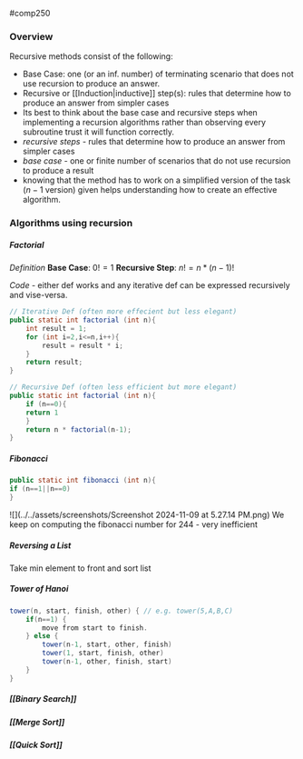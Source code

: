 #comp250 
### Overview
Recursive methods consist of the following:
- Base Case: one (or an inf. number) of terminating scenario that does not use recursion to produce an answer.
- Recursive or [[Induction|inductive]] step(s): rules that determine how to produce an answer from simpler cases
- Its best to think about the base case and recursive steps when implementing a recursion algorithms rather than observing every subroutine trust it will function correctly. 
- *recursive steps* - rules that determine how to produce an answer from simpler cases
- *base case* -  one or finite number of scenarios that do not use recursion to produce a result
- knowing that the method has to work on a simplified version of the task ($n-1$ version) given helps understanding how to create an effective algorithm.

### Algorithms using recursion
##### Factorial
*Definition*
**Base Case**: $0!=1$
**Recursive Step**: $n!=n*(n-1)!$

*Code* - either def works and any iterative def can be expressed recursively and vise-versa.
```java
// Iterative Def (often more effecient but less elegant)
public static int factorial (int n){
	int result = 1;
	for (int i=2,i<=n,i++){
		result = result * i;
	}
	return result;
}

// Recursive Def (often less efficient but more elegant)
public static int factorial (int n){
	if (n==0){
	return 1
	}
	return n * factorial(n-1);
}
```

##### Fibonacci
```java
public static int fibonacci (int n){
if (n==1||n==0)
}
```
![](../../assets/screenshots/Screenshot 2024-11-09 at 5.27.14 PM.png)
We keep on computing the fibonacci number for 244 - very inefficient

##### Reversing a List
Take min element to front and sort list
##### Tower of Hanoi
```java
tower(n, start, finish, other) { // e.g. tower(5,A,B,C)
	if(n==1) {
		move from start to finish. 
	} else {
		tower(n-1, start, other, finish)
		tower(1, start, finish, other)
		tower(n-1, other, finish, start)
	}
}
```

##### [[Binary Search]]
##### [[Merge Sort]]
##### [[Quick Sort]]
